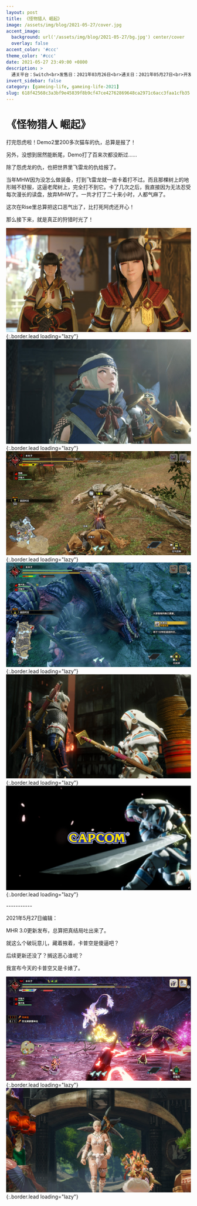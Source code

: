 ```yaml
---
layout: post
title: 《怪物猎人 崛起》
image: /assets/img/blog/2021-05-27/cover.jpg
accent_image: 
  background: url('/assets/img/blog/2021-05-27/bg.jpg') center/cover
  overlay: false
accent_color: '#ccc'
theme_color: '#ccc'
date: 2021-05-27 23:49:00 +0800
description: >
  通关平台：Switch<br>发售日：2021年03月26日<br>通关日：2021年05月27日<br>开发商：CAPCOM<br>发行商：开发商：CAPCOM
invert_sidebar: false
category: [gameing-life, gameing-life-2021]
slug: 618f42568c3a3bf9e45839f8b9cf47ce42762869648ca2971c6acc3faa1cfb35
---
```


# 《怪物猎人 崛起》

打完怨虎啦！Demo2里200多次猫车的仇，总算是报了！

另外，没想到居然能断尾，Demo打了百来次都没断过……

除了怨虎龙的仇，也把世界里飞雷龙的仇给报了。

当年MHW因为没怎么做装备，打到飞雷龙就一直卡着打不过。而且那棵树上的地形贼不舒服，这逼老爬树上，完全打不到它。卡了几次之后，我直接因为无法忍受每次漫长的读盘，放弃MHW了。一共才打了二十来小时，人都气麻了。

这次在Rise里总算把这口恶气出了，比打死阿虎还开心！

那么接下来，就是真正的狩猎时光了！

![](/assets/img/blog/2021-05-27/1.jpg){:.border.lead loading="lazy"}
![](/assets/img/blog/2021-05-27/2.jpg){:.border.lead loading="lazy"}
![](/assets/img/blog/2021-05-27/3.jpg){:.border.lead loading="lazy"}
![](/assets/img/blog/2021-05-27/4.jpg){:.border.lead loading="lazy"}
![](/assets/img/blog/2021-05-27/5.jpg){:.border.lead loading="lazy"}
![](/assets/img/blog/2021-05-27/6.jpg){:.border.lead loading="lazy"}

\-\-\-\-\-\-\-\-\-\-\-

2021年5月27日编辑：

MHR 3.0更新发布，总算把真结局吐出来了。

就这么个破玩意儿，藏着掖着，卡普空是傻逼吧？

后续更新还没了？搁这恶心谁呢？

我宣布今天的卡普空又是卡婊了。

![](/assets/img/blog/2021-05-27/7.jpg){:.border.lead loading="lazy"}
![](/assets/img/blog/2021-05-27/8.jpg){:.border.lead loading="lazy"}

